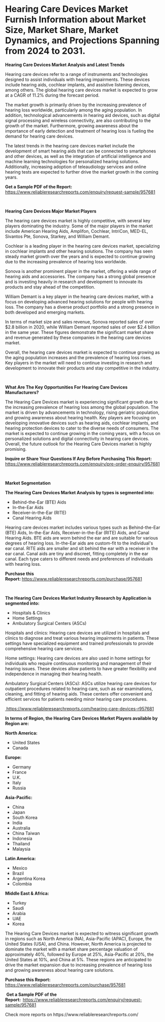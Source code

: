 <p><h1>Hearing Care Devices Market Furnish Information about Market Size, Market Share, Market Dynamics, and Projections Spanning from 2024 to 2031.</h1></p><p><strong>Hearing Care Devices Market Analysis and Latest Trends</strong></p>
<p><p>Hearing care devices refer to a range of instruments and technologies designed to assist individuals with hearing impairments. These devices include hearing aids, cochlear implants, and assistive listening devices, among others. The global hearing care devices market is expected to grow at a CAGR of 11.2% during the forecast period.</p><p>The market growth is primarily driven by the increasing prevalence of hearing loss worldwide, particularly among the aging population. In addition, technological advancements in hearing aid devices, such as digital signal processing and wireless connectivity, are also contributing to the growth of the market. Furthermore, growing awareness about the importance of early detection and treatment of hearing loss is fueling the demand for hearing care devices.</p><p>The latest trends in the hearing care devices market include the development of smart hearing aids that can be connected to smartphones and other devices, as well as the integration of artificial intelligence and machine learning technologies for personalized hearing solutions. Additionally, increasing adoption of teleaudiology services and online hearing tests are expected to further drive the market growth in the coming years.</p></p>
<p><strong>Get a Sample PDF of the Report:&nbsp;</strong> <a href="https://www.reliableresearchreports.com/enquiry/request-sample/957681">https://www.reliableresearchreports.com/enquiry/request-sample/957681</a></p>
<p>&nbsp;</p>
<p><strong>Hearing Care Devices Major Market Players</strong></p>
<p><p>The hearing care devices market is highly competitive, with several key players dominating the industry. Some of the major players in the market include American Hearing Aids, Amplifon, Cochlear, IntriCon, MED-EL, Sivantos Pte, Sonova, Starkey, and William Demant. </p><p>Cochlear is a leading player in the hearing care devices market, specializing in cochlear implants and other hearing solutions. The company has seen steady market growth over the years and is expected to continue growing due to the increasing prevalence of hearing loss worldwide.</p><p>Sonova is another prominent player in the market, offering a wide range of hearing aids and accessories. The company has a strong global presence and is investing heavily in research and development to innovate its products and stay ahead of the competition.</p><p>William Demant is a key player in the hearing care devices market, with a focus on developing advanced hearing solutions for people with hearing loss. The company has a diverse product portfolio and a strong presence in both developed and emerging markets.</p><p>In terms of market size and sales revenue, Sonova reported sales of over $2.8 billion in 2020, while William Demant reported sales of over $2.4 billion in the same year. These figures demonstrate the significant market share and revenue generated by these companies in the hearing care devices market.</p><p>Overall, the hearing care devices market is expected to continue growing as the aging population increases and the prevalence of hearing loss rises. Key players in the market will need to continue investing in research and development to innovate their products and stay competitive in the industry.</p></p>
<p>&nbsp;</p>
<p><strong>What Are The Key Opportunities For Hearing Care Devices Manufacturers?</strong></p>
<p><p>The Hearing Care Devices market is experiencing significant growth due to the increasing prevalence of hearing loss among the global population. The market is driven by advancements in technology, rising geriatric population, and growing awareness about hearing health. Key players are focusing on developing innovative devices such as hearing aids, cochlear implants, and hearing protection devices to cater to the diverse needs of consumers. The market is expected to continue growing in the coming years, with a focus on personalized solutions and digital connectivity in hearing care devices. Overall, the future outlook for the Hearing Care Devices market is highly promising.</p></p>
<p><strong>Inquire or Share Your Questions If Any Before Purchasing This Report:</strong> <a href="https://www.reliableresearchreports.com/enquiry/pre-order-enquiry/957681">https://www.reliableresearchreports.com/enquiry/pre-order-enquiry/957681</a></p>
<p>&nbsp;</p>
<p><strong>Market Segmentation</strong></p>
<p><strong>The Hearing Care Devices Market Analysis by types is segmented into:</strong></p>
<p><ul><li>Behind-the-Ear (BTE) Aids</li><li>In-the-Ear Aids</li><li>Receiver-in-the-Ear (RITE)</li><li>Canal Hearing Aids</li></ul></p>
<p><p>Hearing care devices market includes various types such as Behind-the-Ear (BTE) Aids, In-the-Ear Aids, Receiver-in-the-Ear (RITE) Aids, and Canal Hearing Aids. BTE aids are worn behind the ear and are suitable for various degrees of hearing loss. In-the-Ear aids are custom-fit to the individual's ear canal. RITE aids are smaller and sit behind the ear with a receiver in the ear canal. Canal aids are tiny and discreet, fitting completely in the ear canal. Each type caters to different needs and preferences of individuals with hearing loss.</p></p>
<p><strong>Purchase this Report:&nbsp;</strong><a href="https://www.reliableresearchreports.com/purchase/957681">https://www.reliableresearchreports.com/purchase/957681</a></p>
<p>&nbsp;</p>
<p><strong>The Hearing Care Devices Market Industry Research by Application is segmented into:</strong></p>
<p><ul><li>Hospitals & Clinics</li><li>Home Settings</li><li>Ambulatory Surgical Centers (ASCs)</li></ul></p>
<p><p>Hospitals and clinics: Hearing care devices are utilized in hospitals and clinics to diagnose and treat various hearing impairments in patients. These settings have specialized equipment and trained professionals to provide comprehensive hearing care services.</p><p>Home settings: Hearing care devices are also used in home settings for individuals who require continuous monitoring and management of their hearing issues. These devices allow patients to have greater flexibility and independence in managing their hearing health.</p><p>Ambulatory Surgical Centers (ASCs): ASCs utilize hearing care devices for outpatient procedures related to hearing care, such as ear examinations, cleaning, and fitting of hearing aids. These centers offer convenient and efficient services for patients needing minor hearing care procedures.</p></p>
<p><a href="https://www.reliableresearchreports.com/hearing-care-devices-r957681">&nbsp;https://www.reliableresearchreports.com/hearing-care-devices-r957681</a></p>
<p><strong>In terms of Region, the Hearing Care Devices Market Players available by Region are:</strong></p>
<p>
    <p> <strong> North America: </strong>
        <ul>
            <li>United States</li>
            <li>Canada</li>
        </ul>
        </p> 
    <p> <strong> Europe: </strong>
        <ul>
            <li>Germany</li>
            <li>France</li>
            <li>U.K.</li>
            <li>Italy</li>
            <li>Russia</li>
        </ul>
        </p> 
    <p> <strong> Asia-Pacific: </strong>
        <ul>
            <li>China</li>
            <li>Japan</li>
            <li>South Korea</li>
            <li>India</li>
            <li>Australia</li>
            <li>China Taiwan</li>
            <li>Indonesia</li>
            <li>Thailand</li>
            <li>Malaysia</li>
        </ul>
        </p> 
    <p> <strong> Latin America: </strong>
        <ul>
            <li>Mexico</li>
            <li>Brazil</li>
            <li>Argentina Korea</li>
            <li>Colombia</li>
        </ul>
        </p> 
    <p> <strong> Middle East & Africa: </strong>
        <ul>
            <li>Turkey</li>
            <li>Saudi</li>
            <li>Arabia</li>
            <li>UAE</li>
            <li>Korea</li>
        </ul>
    </p>
    </p>
<p><p>The Hearing Care Devices market is expected to witness significant growth in regions such as North America (NA), Asia-Pacific (APAC), Europe, the United States (USA), and China. However, North America is projected to dominate the market with a market share percentage valuation of approximately 40%, followed by Europe at 25%, Asia-Pacific at 20%, the United States at 10%, and China at 5%. These regions are anticipated to drive the market expansion due to increasing prevalence of hearing loss and growing awareness about hearing care solutions.</p></p>
<p><strong>Purchase this Report: </strong><a href="https://www.reliableresearchreports.com/purchase/957681">https://www.reliableresearchreports.com/purchase/957681</a></p>
<p>&nbsp;<strong>Get a Sample PDF of the Report:&nbsp;&nbsp;</strong><a href="https://www.reliableresearchreports.com/enquiry/request-sample/957681">https://www.reliableresearchreports.com/enquiry/request-sample/957681</a></p>
<p><strong></strong></p>
<p>Check more reports on https://www.reliableresearchreports.com/</p>